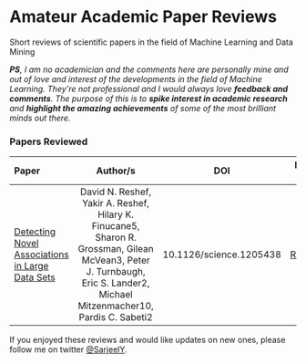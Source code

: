 # Amateur Academic Paper Reviews

Short reviews of scientific papers in the field of Machine Learning and Data Mining

_**PS**, I am no academician and the comments here are personally mine and out of love and interest of the developments in the field of Machine Learning. They're not professional and I would always love **feedback and comments**. The purpose of this is to **spike interest in academic research** and **highlight the amazing achievements** of some of the most brilliant minds out there._

### Papers Reviewed

| Paper                                                                                                  |                                                                                 Author/s                                                                                  |           DOI           |               Review No.               |
| :----------------------------------------------------------------------------------------------------- | :-----------------------------------------------------------------------------------------------------------------------------------------------------------------------: | :---------------------: | :------------------------------------: |
| [Detecting Novel Associations in Large Data Sets](http://science.sciencemag.org/content/334/6062/1518) | David N. Reshef, Yakir A. Reshef, Hilary K. Finucane5, Sharon R. Grossman, Gilean McVean3, Peter J. Turnbaugh, Eric S. Lander2, Michael Mitzenmacher10, Pardis C. Sabeti2 | 10.1126/science.1205438 | [Review_1](./Review_1/Reshef_et_al.md) |

If you enjoyed these reviews and would like updates on new ones, please follow me on twitter [@SarjeelY](https://twitter.com/SarjeelY).
